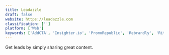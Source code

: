 ```yaml
---
title: Leadazzle
draft: false 
website: https://leadazzle.com
classification: ['']
platform: ['Web']
keywords: ['AddCTA', 'Insighter.io', 'PromoRepublic', 'Rebrandly', 'Rite.ly', 'Snapt.io', 'exitbar.io']
---
```

Get leads by simply sharing great content.
